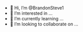 - 👋 Hi, I’m @BrandonSteve1
- 👀 I’m interested in ...
- 🌱 I’m currently learning ...
- 💞️ I’m looking to collaborate on ...

<!---
BrandonSteve1/BrandonSteve1 is a ✨ special ✨ repository because its `README.md` (this file) appears on your GitHub profile.
You can click the Preview link to take a look at your changes.
--->
